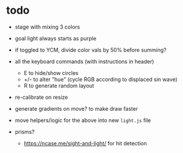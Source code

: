 # todo

- stage with mixing 3 colors
- goal light always starts as purple
- if toggled to YCM, divide color vals by 50% before summing?

- all the keyboard commands (with instructions in header)
  - E to hide/show circles
  - +/- to alter "hue" (cycle RGB according to displaced sin wave)
  - R to generate random layout
- re-calibrate on resize
- generate gradients on move? to make draw faster
- move helpers/logic for the above into new `light.js` file
- prisms?
  - https://ncase.me/sight-and-light/ for hit detection
